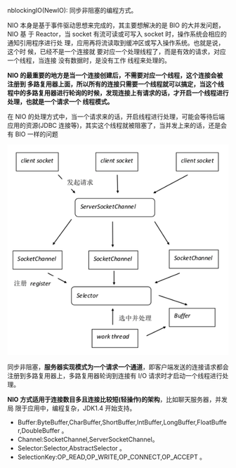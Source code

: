 nblockingIO(NewIO): 同步非阻塞的编程方式。 

NIO 本身是基于事件驱动思想来完成的，其主要想解决的是 BIO 的大并发问题，NIO 基 于 Reactor，当 socket 有流可读或可写入 socket 时，操作系统会相应的通知引用程序进行处 理，应用再将流读取到缓冲区或写入操作系统。也就是说，这个时 候，已经不是一个连接就 要对应一个处理线程了，而是有效的请求，对应一个线程，当连接 没有数据时，是没有工作 线程来处理的。 

**NIO 的最重要的地方是当一个连接创建后，不需要对应一个线程，这个连接会被注册到 多路复用器上面，所以所有的连接只需要一个线程就可以搞定，当这个线程中的多路复用器进行轮询的时候，发现连接上有请求的话，才开启一个线程进行处理，也就是一个请求一个 线程模式。** 

在 NIO 的处理方式中，当一个请求来的话，开启线程进行处理，可能会等待后端应用的资源(JDBC 连接等)，其实这个线程就被阻塞了，当并发上来的话，还是会有 BIO 一样的问题 

![](/pic/WX20190524-172147.png)

同步非阻塞，**服务器实现模式为一个请求一个通道**，即客户端发送的连接请求都会注册到多路复用器上，多路复用器轮询到连接有 I/O 请求时才启动一个线程进行处理。 

**NIO 方式适用于连接数目多且连接比较短(轻操作)的架构**，比如聊天服务器，并发局 限于应用中，编程复杂，JDK1.4 开始支持。 

- Buffer:ByteBuffer,CharBuffer,ShortBuffer,IntBuffer,LongBuffer,FloatBuffer,DoubleBuffer 。
- Channel:SocketChannel,ServerSocketChannel。
- Selector:Selector,AbstractSelector 。
- SelectionKey:OP_READ,OP_WRITE,OP_CONNECT,OP_ACCEPT 。